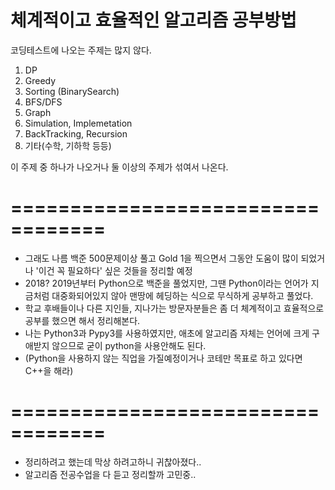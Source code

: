 # 체계적이고 효율적인 알고리즘 공부방법

코딩테스트에 나오는 주제는 많지 않다.
1. DP
2. Greedy
3. Sorting (BinarySearch)
4. BFS/DFS
5. Graph
6. Simulation, Implemetation
7. BackTracking, Recursion
8. 기타(수학, 기하학 등등)

이 주제 중 하나가 나오거나 둘 이상의 주제가 섞여서 나온다.

# ==================================
* 그래도 나름 백준 500문제이상 풀고 Gold 1을 찍으면서 그동안 도움이 많이 되었거나 '이건 꼭 필요하다' 싶은 것들을 정리할 예정
* 2018? 2019년부터 Python으로 백준을 풀었지만, 그땐 Python이라는 언어가 지금처럼 대중화되어있지 않아 맨땅에 헤딩하는 식으로 무식하게 공부하고 풀었다.
* 학교 후배들이나 다른 지인들, 지나가는 방문자분들은 좀 더 체계적이고 효율적으로 공부를 했으면 해서 정리해본다.
* 나는 Python3과 Pypy3를 사용하였지만, 애초에 알고리즘 자체는 언어에 크게 구애받지 않으므로 굳이 python을 사용안해도 된다.
* (Python을 사용하지 않는 직업을 가질예정이거나 코테만 목표로 하고 있다면 C++을 해라)

# ==================================
* 정리하려고 했는데 막상 하려고하니 귀찮아졌다..
* 알고리즘 전공수업을 다 듣고 정리할까 고민중..
